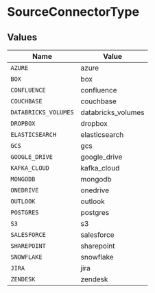 # SourceConnectorType


## Values

| Name                 | Value                |
| -------------------- | -------------------- |
| `AZURE`              | azure                |
| `BOX`                | box                  |
| `CONFLUENCE`         | confluence           |
| `COUCHBASE`          | couchbase            |
| `DATABRICKS_VOLUMES` | databricks_volumes   |
| `DROPBOX`            | dropbox              |
| `ELASTICSEARCH`      | elasticsearch        |
| `GCS`                | gcs                  |
| `GOOGLE_DRIVE`       | google_drive         |
| `KAFKA_CLOUD`        | kafka_cloud          |
| `MONGODB`            | mongodb              |
| `ONEDRIVE`           | onedrive             |
| `OUTLOOK`            | outlook              |
| `POSTGRES`           | postgres             |
| `S3`                 | s3                   |
| `SALESFORCE`         | salesforce           |
| `SHAREPOINT`         | sharepoint           |
| `SNOWFLAKE`          | snowflake            |
| `JIRA`               | jira                 |
| `ZENDESK`            | zendesk              |